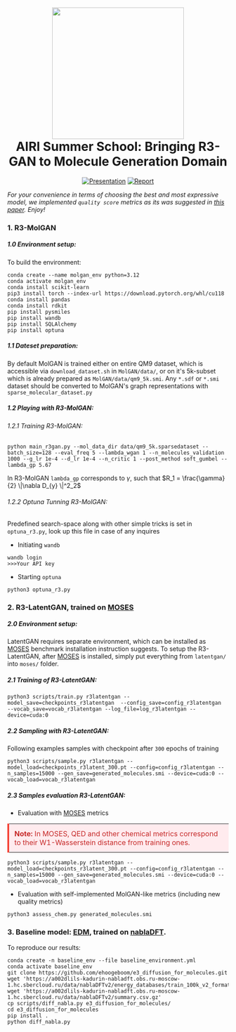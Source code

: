 <h1 align="center">
    <img width="300" height="auto" src="https://github.com/user-attachments/assets/b9a002b9-4213-472e-a67a-20f6828b5b55" />
    <br>
    AIRI Summer School: Bringing R3-GAN to Molecule Generation Domain
    <br>
</h1>

<div align="center">
  
[![Presentation](https://img.shields.io/badge/📊_Presentation-Google_Slides-orange)](https://docs.google.com/presentation/d/1d8HeLQwCl_oa7WI8OVOoWR22C9a3WJ8diN4sRolWQyE/edit?usp=sharing)
[![Report](https://img.shields.io/badge/📄_Report-Overleaf-green)](https://www.overleaf.com/read/ytrgfcyfbdxx#16d5ff)


</div>

*For your convenience in terms of choosing the best and most expressive model, we implemented `quality score` metrics as its was suggested in [this paper](https://openreview.net/pdf?id=KM7pXWG1xj). Enjoy!*
### 1. R3-MolGAN

##### 1.0 Environment setup:
To build the environment:
```python3 
conda create --name molgan_env python=3.12
conda activate molgan_env
conda install scikit-learn
pip3 install torch --index-url https://download.pytorch.org/whl/cu118
conda install pandas
conda install rdkit
pip install pysmiles
pip install wandb
pip install SQLAlchemy
pip install optuna 
```

##### 1.1 Dateset preparation:

By default MolGAN is trained either on entire QM9 dataset, which is accessible via `download_dataset.sh` in `MolGAN/data/`, or on it's 5k-subset which is already prepared as `MolGAN/data/qm9_5k.smi`. Any `*.sdf` or `*.smi` dataset should be converted to MolGAN's graph representations with `sparse_molecular_dataset.py` 

##### 1.2 Playing with R3-MolGAN:

###### 1.2.1 Training R3-MolGAN:
```shell
python main_r3gan.py --mol_data_dir data/qm9_5k.sparsedataset --batch_size=128 --eval_freq 5 --lambda_wgan 1 --n_molecules_validation 1000 --g_lr 1e-4 --d_lr 1e-4 --n_critic 1 --post_method soft_gumbel --lambda_gp 5.67
```

In R3-MolGAN `lambda_gp` corresponds to $\gamma$, such that $R_1 = \frac{\gamma}{2} \|\nabla D_{y} \|^2_2$

###### 1.2.2 Optuna Tunning R3-MolGAN:
Predefined search-space along with other simple tricks is set in `optuna_r3.py`, look up this file in case of any inquires 
- Initiating `wandb` 
```shell
wandb login
>>>Your API key
```

- Starting `optuna` 
```shell
python3 optuna_r3.py
```

### 2. R3-LatentGAN, trained on [MOSES](https://github.com/molecularsets/moses)

##### 2.0 Environment setup:

LatentGAN requires separate environment, which can be installed as [MOSES](https://github.com/molecularsets/moses) benchmark installation instruction suggests. To setup the R3-LatentGAN, after [MOSES](https://github.com/molecularsets/moses) is installed, simply put everything from `latentgan/` into `moses/` folder. 

##### 2.1 Training of R3-LatentGAN:
```shell
python3 scripts/train.py r3latentgan --model_save=checkpoints_r3latentgan  --config_save=config_r3latentgan  --vocab_save=vocab_r3latentgan --log_file=log_r3latentgan --device=cuda:0
```

##### 2.2 Sampling with R3-LatentGAN:
Following examples samples with checkpoint after `300` epochs of training
```shell
python3 scripts/sample.py r3latentgan --model_load=checkpoints_r3latent_300.pt --config=config_r3latentgan --n_samples=15000 --gen_save=generated_molecules.smi --device=cuda:0 --vocab_load=vocab_r3latentgan
```

##### 2.3 Samples evaluation R3-LatentGAN:
- Evaluation with  [MOSES](https://github.com/molecularsets/moses) metrics
  
<table>
  <tr>
    <td width="100%" style="background-color: #FFEBEE; border-left: 4px solid #F44336; padding: 12px; color: #C62828;">
      <strong>Note:</strong> In MOSES, QED and other chemical metrics correspond to their W1-Wasserstein distance from training ones.
    </td>
  </tr>
</table>


```shell
python3 scripts/sample.py r3latentgan --model_load=checkpoints_r3latent_300.pt --config=config_r3latentgan --n_samples=15000 --gen_save=generated_molecules.smi --device=cuda:0 --vocab_load=vocab_r3latentgan
```

- Evaluation with self-implemented MolGAN-like metrics (including new quality metrics)
```shell
python3 assess_chem.py generated_molecules.smi
```

### 3. Baseline model: [EDM](https://github.com/ehoogeboom/e3_diffusion_for_molecules), trained on [nablaDFT](https://github.com/AIRI-Institute/nablaDFT/).
To reproduce our results:

```shell
conda create -n baseline_env --file baseline_environment.yml
conda activate baseline_env
git clone https://github.com/ehoogeboom/e3_diffusion_for_molecules.git
wget 'https://a002dlils-kadurin-nabladft.obs.ru-moscow-1.hc.sbercloud.ru/data/nablaDFTv2/energy_databases/train_100k_v2_formation_energy_w_forces.db'
wget 'https://a002dlils-kadurin-nabladft.obs.ru-moscow-1.hc.sbercloud.ru/data/nablaDFTv2/summary.csv.gz'
cp scripts/diff_nabla.py e3_diffusion_for_molecules/
cd e3_diffusion_for_molecules
pip install .
python diff_nabla.py
```

